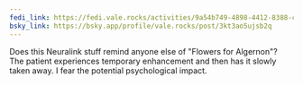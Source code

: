 ```yaml
---
fedi_link: https://fedi.vale.rocks/activities/9a54b749-4898-4412-8388-c5a68c2d82a2
bsky_link: https://bsky.app/profile/vale.rocks/post/3kt3ao5ujsb2q
---
```


Does this Neuralink stuff remind anyone else of "Flowers for Algernon"? The patient experiences temporary enhancement and then has it slowly taken away. I fear the potential psychological impact.
